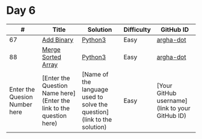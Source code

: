 # Day 6

| # | Title | Solution | Difficulty | GitHub ID |
|---| ----- | -------- | ---------- | --------- |
| 67 | [Add Binary](https://leetcode.com/problems/add-binary/) | [Python3](https://github.com/argha-dot/21-days-of-code/blob/main/Day%2006/AddBinary_argha-dot.py) | Easy | [argha-dot](https://github.com/argha-dot) |
| 88 | [Merge Sorted Array](https://leetcode.com/problems/merge-sorted-array/) | [Python3](https://github.com/argha-dot/21-days-of-code/blob/main/Day%2006/MergeSortedArray_argha-dot.py) | Easy | [argha-dot](https://github.com/argha-dot) |
| Enter the Quesion Number here | [Enter the Question Name here](Enter the link to the question here) | [Name of the language used to solve the question](link to the solution) | Easy | [Your GitHub username](link to your GitHub ID) |
